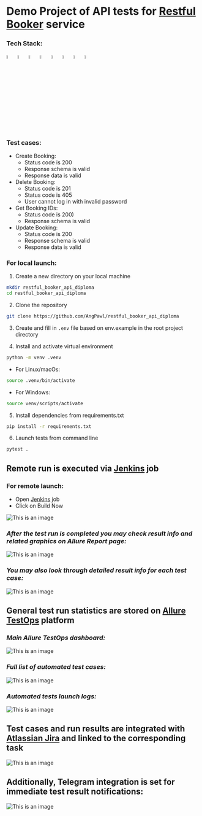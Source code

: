 # Demo Project of API tests for <a target="_blank" href="https://restful-booker.herokuapp.com/">Restful Booker</a> service

### Tech Stack:
<code><img width="5%" title="Python" src="design/icons/python.png"></code>
<code><img width="5%" title="Pytest" src="design/icons/pytest.png"></code>
<code><img width="5%" title="Requests" src="design/icons/requests.png"></code>
<code><img width="5%" title="Jenkins" src="design/icons/jenkins.png"></code>
<code><img width="5%" title="Allure-report" src="design/icons/allure_report.png"></code>
<code><img width="5%" title="Allure TestOps" src="design/icons/allure-testops.png"></code>
<code><img width="5%" title="Jira" src="design/icons/jira.png"></code>
<code><img width="5%" title="Telegram" src="design/icons/tg.png"></code>

### Test cases:
- Create Booking:
  - Status code is 200
  - Response schema is valid
  - Response data is valid
- Delete Booking:
  - Status code is 201
  - Status code is 405
  - User cannot log in with invalid password
- Get Booking IDs:
  - Status code is 200)
  - Response schema is valid
- Update Booking:
  - Status code is 200
  - Response schema is valid
  - Response data is valid

### For local launch:

1. Create a new directory on your local machine

```bash
mkdir restful_booker_api_diploma
cd restful_booker_api_diploma
```

2. Clone the repository

```bash
git clone https://github.com/AngPawl/restful_booker_api_diploma
```

3. Create and fill in `.env` file based on env.example in the root project directory

4. Install and activate virtual environment

```bash
python -m venv .venv
```
  - For Linux/macOs:
  ```bash
  source .venv/bin/activate
  ```
  - For Windows:
  ```bash
  source venv/scripts/activate
  ```

5. Install dependencies from requirements.txt

```bash
pip install -r requirements.txt
```

6. Launch tests from command line

```bash
pytest .
```

## Remote run is executed via <a target="_blank" href="https://jenkins.autotests.cloud/job/007-ang_pawl-restful_booker_api_diploma/">Jenkins</a> job

### For remote launch:
- Open <a target="_blank" href="https://jenkins.autotests.cloud/job/007-ang_pawl-restful_booker_api_diploma/">Jenkins</a> job
- Click on Build Now

![This is an image](design/images/jenkins-job1.png)

### *After the test run is completed you may check result info and related graphics on Allure Report page:*

![This is an image](design/images/allure-report1.png)

### *You may also look through detailed result info for each test case:*

![This is an image](design/images/allure-report2.png)

## General test run statistics are stored on <a target="_blank" href="https://allure.autotests.cloud/project/3791/dashboards">Allure TestOps</a> platform

### *Main Allure TestOps dashboard:*

![This is an image](design/images/allure-testops1.png)

### *Full list of automated test cases:*

![This is an image](design/images/allure-testops2.png)

### *Automated tests launch logs:*

![This is an image](design/images/allure-testops3.png)

## Test cases and run results are integrated with <a target="_blank" href="https://jira.autotests.cloud/browse/HOMEWORK-960">Atlassian Jira</a> and linked to the corresponding task

![This is an image](design/images/jira.png)

## Additionally, Telegram integration is set for immediate test result notifications:
![This is an image](design/images/tg.png)
